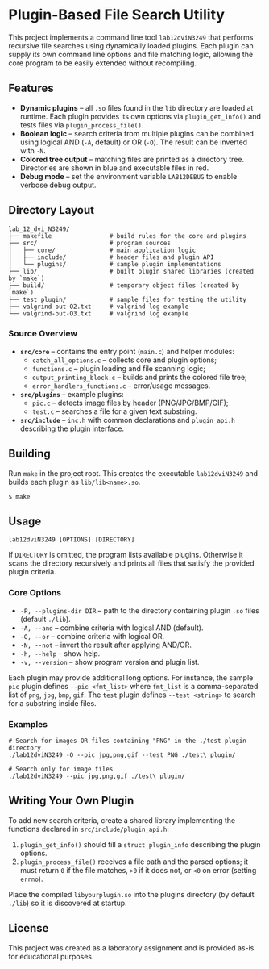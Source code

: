 # Plugin-Based File Search Utility

This project implements a command line tool `lab12dviN3249` that performs recursive file searches using dynamically loaded plugins. Each plugin can supply its own command line options and file matching logic, allowing the core program to be easily extended without recompiling.

## Features

- **Dynamic plugins** – all `.so` files found in the `lib` directory are loaded at runtime. Each plugin provides its own options via `plugin_get_info()` and tests files via `plugin_process_file()`.
- **Boolean logic** – search criteria from multiple plugins can be combined using logical AND (`-A`, default) or OR (`-O`). The result can be inverted with `-N`.
- **Colored tree output** – matching files are printed as a directory tree. Directories are shown in blue and executable files in red.
- **Debug mode** – set the environment variable `LAB12DEBUG` to enable verbose debug output.

## Directory Layout

```
lab_12_dvi_N3249/
├── makefile                # build rules for the core and plugins
├── src/                    # program sources
│   ├── core/               # main application logic
│   ├── include/            # header files and plugin API
│   └── plugins/            # sample plugin implementations
├── lib/                    # built plugin shared libraries (created by `make`)
├── build/                  # temporary object files (created by `make`)
├── test plugin/            # sample files for testing the utility
├── valgrind-out-O2.txt     # valgrind log example
└── valgrind-out-O3.txt     # valgrind log example
```

### Source Overview

- **`src/core`** – contains the entry point (`main.c`) and helper modules:
  - `catch_all_options.c` – collects core and plugin options;
  - `functions.c` – plugin loading and file scanning logic;
  - `output_printing_block.c` – builds and prints the colored file tree;
  - `error_handlers_functions.c` – error/usage messages.
- **`src/plugins`** – example plugins:
  - `pic.c` – detects image files by header (PNG/JPG/BMP/GIF);
  - `test.c` – searches a file for a given text substring.
- **`src/include`** – `inc.h` with common declarations and `plugin_api.h` describing the plugin interface.

## Building

Run `make` in the project root. This creates the executable `lab12dviN3249` and builds each plugin as `lib/lib<name>.so`.

```
$ make
```

## Usage

```
lab12dviN3249 [OPTIONS] [DIRECTORY]
```

If `DIRECTORY` is omitted, the program lists available plugins. Otherwise it scans the directory recursively and prints all files that satisfy the provided plugin criteria.

### Core Options

- `-P, --plugins-dir DIR` – path to the directory containing plugin `.so` files (default `./lib`).
- `-A, --and` – combine criteria with logical AND (default).
- `-O, --or` – combine criteria with logical OR.
- `-N, --not` – invert the result after applying AND/OR.
- `-h, --help` – show help.
- `-v, --version` – show program version and plugin list.

Each plugin may provide additional long options. For instance, the sample `pic` plugin defines `--pic <fmt_list>` where `fmt_list` is a comma-separated list of `png`, `jpg`, `bmp`, `gif`. The `test` plugin defines `--test <string>` to search for a substring inside files.

### Examples

```
# Search for images OR files containing "PNG" in the ./test plugin directory
./lab12dviN3249 -O --pic jpg,png,gif --test PNG ./test\ plugin/

# Search only for image files
./lab12dviN3249 --pic jpg,png,gif ./test\ plugin/
```

## Writing Your Own Plugin

To add new search criteria, create a shared library implementing the functions declared in `src/include/plugin_api.h`:

1. `plugin_get_info()` should fill a `struct plugin_info` describing the plugin options.
2. `plugin_process_file()` receives a file path and the parsed options; it must return `0` if the file matches, `>0` if it does not, or `<0` on error (setting `errno`).

Place the compiled `libyourplugin.so` into the plugins directory (by default `./lib`) so it is discovered at startup.

## License

This project was created as a laboratory assignment and is provided as-is for educational purposes.

